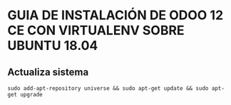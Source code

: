 # GUIA DE INSTALACIÓN DE ODOO 12 CE CON VIRTUALENV SOBRE UBUNTU 18.04
##
## Actualiza sistema

`sudo add-apt-repository universe && sudo apt-get update && sudo apt-get upgrade`
